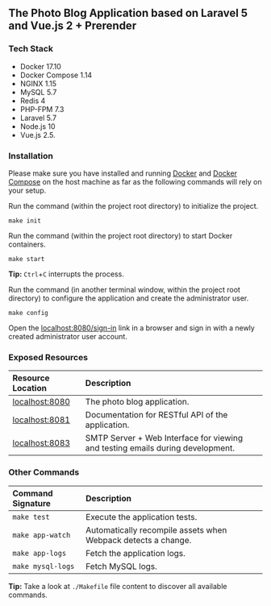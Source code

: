 ## The Photo Blog Application based on Laravel 5 and Vue.js 2 + Prerender

### Tech Stack

- Docker 17.10
- Docker Compose 1.14
- NGINX 1.15
- MySQL 5.7
- Redis 4
- PHP-FPM 7.3
- Laravel 5.7
- Node.js 10
- Vue.js 2.5.

### Installation

Please make sure you have installed and running [Docker](https://docs.docker.com/) and [Docker Compose](https://docs.docker.com/compose/install/) on the host machine as far as the following commands will rely on your setup.

Run the command (within the project root directory) to initialize the project.

```
make init
```

Run the command (within the project root directory) to start Docker containers.

```
make start
```

**Tip:** `Ctrl`+`C` interrupts the process.

Run the command (in another terminal window, within the project root directory) to configure the application and create the administrator user.

```
make config
```

Open the [localhost:8080/sign-in](http://localhost:8080/sign-in) link in a browser and sign in with a newly created administrator user account.

### Exposed Resources

| Resource Location                         | Description |
|:------------------------------------------|:-------------|
| [localhost:8080](http://localhost:8080)   | The photo blog application. |
| [localhost:8081](http://localhost:8081)   | Documentation for RESTful API of the application. |
| [localhost:8083](http://localhost:8083)   | SMTP Server + Web Interface for viewing and testing emails during development. |

### Other Commands

| Command Signature  | Description |
|:-------------------|:-------------|
| `make test`        | Execute the application tests. |
| `make app-watch`   | Automatically recompile assets when Webpack detects a change. |
| `make app-logs`    | Fetch the application logs. |
| `make mysql-logs`  | Fetch MySQL logs. |

**Tip:** Take a look at `./Makefile` file content to discover all available commands.
